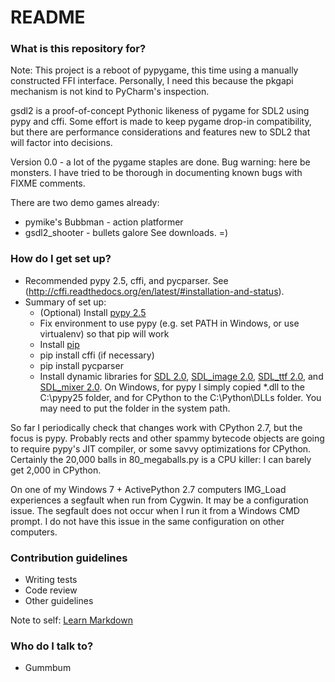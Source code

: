# README #

### What is this repository for? ###

Note: This project is a reboot of pypygame, this time using a manually constructed FFI interface. Personally, I need this because the pkgapi mechanism is not kind to PyCharm's inspection.

gsdl2 is a proof-of-concept Pythonic likeness of pygame for SDL2 using pypy and cffi. Some effort is made to keep pygame drop-in compatibility, but there are performance considerations and features new to SDL2 that will factor into decisions.

Version 0.0 - a lot of the pygame staples are done. Bug warning: here be monsters. I have tried to be thorough in documenting known bugs with FIXME comments.

There are two demo games already:
* pymike's Bubbman - action platformer
* gsdl2_shooter - bullets galore
See downloads. =)

### How do I get set up? ###

* Recommended pypy 2.5, cffi, and pycparser. See (http://cffi.readthedocs.org/en/latest/#installation-and-status).
* Summary of set up:
    * (Optional) Install [pypy 2.5](http://pypy.org/download.html)
    * Fix environment to use pypy (e.g. set PATH in Windows, or use virtualenv) so that pip will work
    * Install [pip](https://pip.pypa.io/en/latest/installing.html)
    * pip install cffi  (if necessary)
    * pip install pycparser
    * Install dynamic libraries for [SDL 2.0](https://www.libsdl.org/download-2.0.php), [SDL_image 2.0](https://www.libsdl.org/projects/SDL_image/), [SDL_ttf 2.0](https://www.libsdl.org/projects/SDL_ttf/), and [SDL_mixer 2.0](https://www.libsdl.org/projects/SDL_mixer/). On Windows, for pypy I simply copied *.dll to the C:\pypy25 folder, and for CPython to the C:\Python\DLLs folder. You may need to put the folder in the system path.

So far I periodically check that changes work with CPython 2.7, but the focus is pypy. Probably rects and other spammy bytecode objects are going to require pypy's JIT compiler, or some savvy optimizations for CPython. Certainly the 20,000 balls in 80_megaballs.py is a CPU killer: I can barely get 2,000 in CPython.

On one of my Windows 7 + ActivePython 2.7 computers IMG_Load experiences a segfault when run from Cygwin. It may be a configuration issue. The segfault does not occur when I run it from a Windows CMD prompt. I do not have this issue in the same configuration on other computers.

### Contribution guidelines ###

* Writing tests
* Code review
* Other guidelines

Note to self: [Learn Markdown](https://bitbucket.org/tutorials/markdowndemo)

### Who do I talk to? ###

* Gummbum